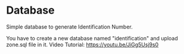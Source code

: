 # Database
Simple database to generate Identification Number.


You have to create a new database named "identification" and upload zone.sql file in it.
Video Tutorial: https://youtu.be/JiGg5Usj9s0

